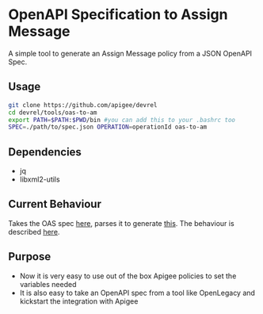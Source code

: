 # OpenAPI Specification to Assign Message

A simple tool to generate an Assign Message policy from a JSON OpenAPI Spec.

## Usage

``` sh
git clone https://github.com/apigee/devrel
cd devrel/tools/oas-to-am
export PATH=$PATH:$PWD/bin #you can add this to your .bashrc too
SPEC=./path/to/spec.json OPERATION=operationId oas-to-am
```

## Dependencies

- jq
- libxml2-utils

## Current Behaviour

Takes the OAS spec [here](./test/features/fixtures/petstore.json), parses it to
generate [this](./test/features/fixtures/expected.xml). The behaviour is
described [here](./test/features/OASToAM.feature).

## Purpose

- Now it is very easy to use out of the box Apigee policies to set the variables
needed
- It is also easy to take an OpenAPI spec from a tool like OpenLegacy and
kickstart the integration with Apigee
